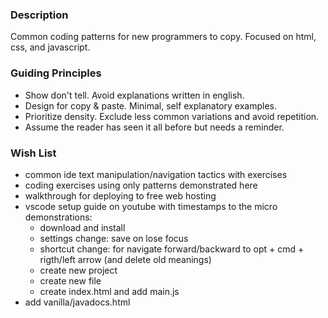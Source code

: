 ### Description
Common coding patterns for new programmers to copy.
Focused on html, css, and javascript.

### Guiding Principles
- Show don't tell. Avoid explanations written in english.
- Design for copy & paste. Minimal, self explanatory examples.
- Prioritize density. Exclude less common variations and avoid repetition.
- Assume the reader has seen it all before but needs a reminder.

### Wish List
- common ide text manipulation/navigation tactics with exercises
- coding exercises using only patterns demonstrated here
- walkthrough for deploying to free web hosting
- vscode setup guide on youtube with timestamps to the 
    micro demonstrations:
    - download and install
    - settings change: save on lose focus
    - shortcut change: for navigate forward/backward to opt + cmd + rigth/left arrow (and delete old meanings)
    - create new project
    - create new file
    - create index.html and add main.js
- add vanilla/javadocs.html
